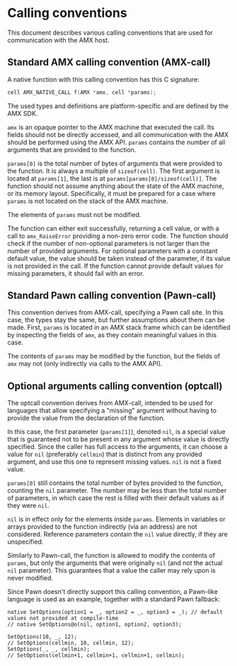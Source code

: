 # Calling conventions
This document describes various calling conventions that are used for communication with the AMX host.

## Standard AMX calling convention (AMX-call)
A native function with this calling convention has this C signature:
```c
cell AMX_NATIVE_CALL f(AMX *amx, cell *params);
```
The used types and definitions are platform-specific and are defined by the AMX SDK.

`amx` is an opaque pointer to the AMX machine that executed the call. Its fields should not be directly accessed, and all communication with the AMX should be performed using the AMX API. `params` contains the number of all arguments that are provided to the function.

`params[0]` is the total number of bytes of arguments that were provided to the function. It is always a multiple of `sizeof(cell)`. The first argument is located at `params[1]`, the last is at `params[params[0]/sizeof(cell)]`.
The function should not assume anything about the state of the AMX machine, or its memory layout. Specifically, it must be prepared for a case where `params` is not located on the stack of the AMX machine.

The elements of `params` must not be modified.

The function can either exit successfully, returning a cell value, or with a call to `amx_RaiseError` providing a non-zero error code. The function should check if the number of non-optional parameters is not larger than the number of provided arguments. For optional parameters with a constant default value, the value should be taken instead of the parameter, if its value is not provided in the call. If the function cannot provide default values for missing parameters, it should fail with an error.

## Standard Pawn calling convention (Pawn-call)
This convention derives from AMX-call, specifying a Pawn call site. In this case, the types stay the same, but further assumptions about them can be made. First, `params` is located in an AMX stack frame which can be identified by inspecting the fields of `amx`, as they contain meaningful values in this case.

The contents of `params` may be modified by the function, but the fields of `amx` may not (only indirectly via calls to the AMX API).

## Optional arguments calling convention (optcall)
The optcall convention derives from AMX-call, intended to be used for languages that allow specifying a "missing" argument without having to provide the value from the declaration of the function.

In this case, the first parameter (`params[1]`), denoted `nil`, is a special value that is guaranteed not to be present in any argument whose value is directly specified. Since the caller has full access to the arguments, it can choose a value for `nil` (preferably `cellmin`) that is distinct from any provided argument, and use this one to represent missing values. `nil` is not a fixed value.

`params[0]` still contains the total number of bytes provided to the function, counting the `nil` parameter. The number may be less than the total number of parameters, in which case the rest is filled with their default values as if they were `nil`.

`nil` is in effect only for the elements inside `params`. Elements in variables or arrays provided to the function indirectly (via an address) are not considered. Reference parameters contain the `nil` value directly, if they are unspecified.

Similarly to Pawn-call, the function is allowed to modify the contents of `params`, but only the arguments that were originally `nil` (and not the actual `nil` parameter). This guarantees that a value the caller may rely upon is never modified.

Since Pawn doesn't directly support this calling convention, a Pawn-like language is used as an example, together with a standard Pawn fallback:
```pawn
native SetOptions(option1 = _, option2 = _, option3 = _); // default values not provided at compile-time
// native SetOptions@o(nil, option1, option2, option3);

SetOptions(10, _, 12);
// SetOptions(cellmin, 10, cellmin, 12);
SetOptions(_, _, cellmin);
// SetOptions(cellmin+1, cellmin+1, cellmin+1, cellmin);
```
